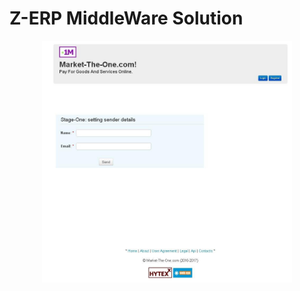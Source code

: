 # Z-ERP MiddleWare Solution
<div align="center">
    <img src="/doc/images/screenshot-1.jpg" width="400px"</img> 
</div>

